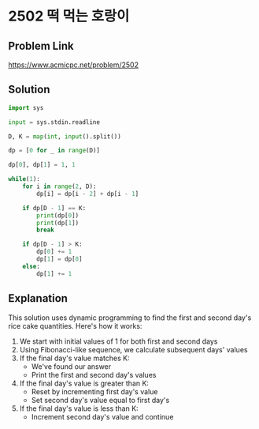 # 2502 떡 먹는 호랑이

## Problem Link

https://www.acmicpc.net/problem/2502

## Solution

```python
import sys

input = sys.stdin.readline

D, K = map(int, input().split())

dp = [0 for _ in range(D)]

dp[0], dp[1] = 1, 1

while(1):
    for i in range(2, D):
        dp[i] = dp[i - 2] + dp[i - 1]

    if dp[D - 1] == K:
        print(dp[0])
        print(dp[1])
        break

    if dp[D - 1] > K:
        dp[0] += 1
        dp[1] = dp[0]
    else:
        dp[1] += 1
```

## Explanation

This solution uses dynamic programming to find the first and second day's rice cake quantities. Here's how it works:

1. We start with initial values of 1 for both first and second days
2. Using Fibonacci-like sequence, we calculate subsequent days' values
3. If the final day's value matches K:
   - We've found our answer
   - Print the first and second day's values
4. If the final day's value is greater than K:
   - Reset by incrementing first day's value
   - Set second day's value equal to first day's
5. If the final day's value is less than K:
   - Increment second day's value and continue
